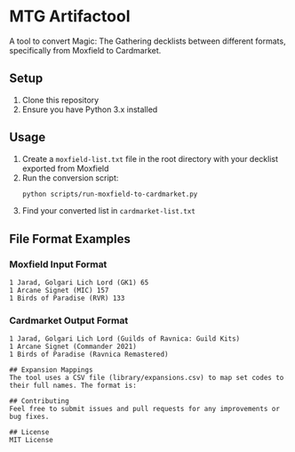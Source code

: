 # MTG Artifactool

A tool to convert Magic: The Gathering decklists between different formats, specifically from Moxfield to Cardmarket.

## Setup

1. Clone this repository
2. Ensure you have Python 3.x installed

## Usage

1. Create a `moxfield-list.txt` file in the root directory with your decklist exported from Moxfield
2. Run the conversion script:
   ```bash
   python scripts/run-moxfield-to-cardmarket.py
   ```
3. Find your converted list in `cardmarket-list.txt`

## File Format Examples

### Moxfield Input Format
```
1 Jarad, Golgari Lich Lord (GK1) 65
1 Arcane Signet (MIC) 157
1 Birds of Paradise (RVR) 133
```

### Cardmarket Output Format
```
1 Jarad, Golgari Lich Lord (Guilds of Ravnica: Guild Kits)
1 Arcane Signet (Commander 2021)
1 Birds of Paradise (Ravnica Remastered)

## Expansion Mappings
The tool uses a CSV file (library/expansions.csv) to map set codes to their full names. The format is:

## Contributing
Feel free to submit issues and pull requests for any improvements or bug fixes.

## License
MIT License